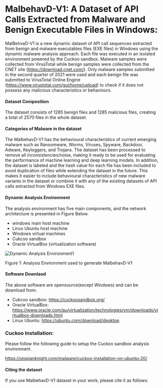 # MalbehavD-V1: A Dataset of API Calls Extracted from Malware and Benign Executable Files in Windows: 
MalBehvaD-V1 is a new dynamic dataset of API call sequences extracted from benign and malware executables files (EXE files) in Windows using the dynamic malware analysis approach. Each file was executed in an isolated environment powered by the Cuckoo sandbox.  Malware samples were collected from VirusTotal while benign samples were collected from the CNET site (https://download.cnet.com/). Only malware samples submitted in the second quarter of 2021 were used and each benign file was submitted to VirusTotal Online Engine (https://www.virustotal.com/gui/home/upload) to check if it does not possess any malicious characteristics or behaviours.
#### Dataset Composition
The dataset consists of 1285 benign files and 1285 malicious files, creating a total of 2570 files in the whole dataset.
#### Categories of Malware in the dataset
The MalbehavD-V1 has the behavioural characteristics of current emerging malware such as Ransomware, Worms, Viruses,
Spyware, Backdoor, Adware, Keyloggers, and Trojans. The dataset has been processed to remove all inconsistencies/noise, making it ready to be used for evaluating the performance of machine learning and deep
learning models. In addition, the dataset is labeled and the hash value for each file
has been included to avoid duplication of files while extending
the dataset in the future. This makes it easier to include behavioural characteristics of new malware variants in the dataset
or combine it with any of the existing datasets of API calls extracted from Windows EXE files.
#### Dynamic Analysis Environment
The analysis environment has five main components, and the network architecture is presented in Figure Below.  
- windows main host machine
- Linux Ubuntu host machine
- Windows virtual machines
- Cukcoo sandbox
- Oracle VirtualBox (virtualization software)

![Dynamic Analysis Environment1](https://user-images.githubusercontent.com/18678162/174477553-998fefd0-c129-43c6-aebd-9f6d78fa0d84.png)

Figure 1: Analysis Environment used to generate MalbehavD-V1

#### Software Downlaod
The above  software are opensource(except Windows) and can be download from: 

- Cukcoo sandbox: https://cuckoosandbox.org/
- Oracle VirtualBox: https://www.oracle.com/au/virtualization/technologies/vm/downloads/virtualbox-downloads.html
- Linux Ubuntu: https://ubuntu.com/download/desktop

### Cuckoo Installation: 
Please follow the following guide to setup the Cuckoo sandbox analysis environment.

https://utopianknight.com/malware/cuckoo-installation-on-ubuntu-20/

#### Citing the dataset
If you use MalbehavD-V1 dataset in your work, please cite it  as follows:


